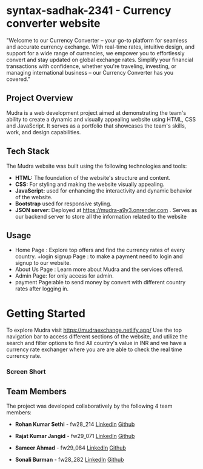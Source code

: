 # syntax-sadhak-2341  - Currency converter website
"Welcome to our Currency Converter – your go-to platform for seamless and accurate currency exchange. With real-time rates, intuitive design, and support for a wide range of currencies, we empower you to effortlessly convert and stay updated on global exchange rates. Simplify your financial transactions with confidence, whether you're traveling, investing, or managing international business – our Currency Converter has you covered."


## Project Overview
Mudra is a web development project aimed at demonstrating the team's ability to create a dynamic and visually appealing website using HTML, CSS and JavaScript. It serves as a portfolio that showcases the team's skills, work, and design capabilities.

## Tech Stack

The Mudra website was built using the following technologies and tools:

+ **HTML:** The foundation of the website's structure and content.
+ **CSS:** For styling and making the website visually appealing.
+ **JavaScript:** used for enhancing the interactivity and dynamic behavior of the website.
+ **Bootstrap** used for responsive styling.
+ **JSON server:**  Deployed at https://mudra-a9y3.onrender.com . Serves as our backend server to store all the information related to the website

## Usage
+ Home Page : Explore top offers and find the currency rates of every country.
+login signup Page : to make a payment need to login and signup to our website.
+ About Us Page : Learn more about Mudra and the services offered.
+ Admin Page: for only access for admin.
+ payment Page:able to send money by convert with different country rates after logging in.



# Getting Started
To explore Mudra visit https://mudraexchange.netlify.app/ Use the top navigation bar to access different sections of the website, and utilize the search and filter options to find All country's value in INR and we have a currency rate exchanger where you are are able to check the real time currency rate. 


### Screen Short




## Team Members
The project was developed collaboratively by the following 4 team members:


+ **Rohan Kumar Sethi** - fw28_214
   <a href="www.linkedin.com/in/rohansethi347">LinkedIn</a>
     <a href="https://github.com/ROHANKUMAR347">Github</a>

+ **Rajat Kumar Jangid** - fw29_071
   <a href="https://www.linkedin.com/in/rajat-jangid-2b2a5b232/">LinkedIn</a>
   <a href="https://github.com/RajatKumarJangid">Github</a>
     
+ **Sameer Ahmad** - fw29_084
   <a href="https://www.linkedin.com/in/sameer-ahmad-aa985428b/">LinkedIn</a>
   <a href="https://github.com/Sameeer-Ahmad">Github</a>

+ **Sonali Burman** - fw28_282
  <a href="http://www.linkedin.com/in/sonali-burman-363549261">LinkedIn</a>
<a href="https://github.com/Sonali020200">Github</a> 
     




